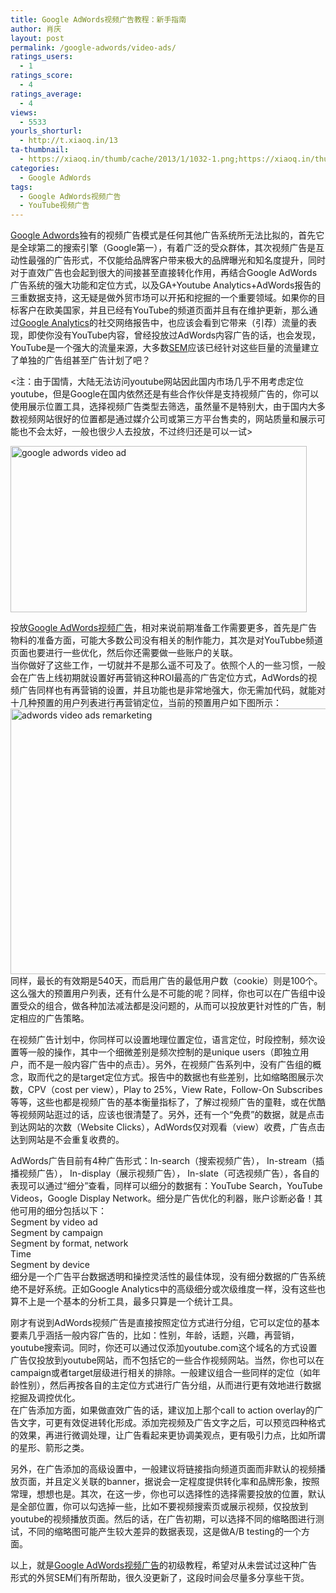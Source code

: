```yaml
---
title: Google AdWords视频广告教程：新手指南
author: 肖庆
layout: post
permalink: /google-adwords/video-ads/
ratings_users:
  - 1
ratings_score:
  - 4
ratings_average:
  - 4
views:
  - 5533
yourls_shorturl:
  - http://t.xiaoq.in/13
ta-thumbnail:
  - https://xiaoq.in/thumb/cache/2013/1/1032-1.png;https://xiaoq.in/thumb/cache/2013/1/1032-2.gif;
categories:
  - Google AdWords
tags:
  - Google AdWords视频广告
  - YouTube视频广告
---
```

<span class='wp_keywordlink'><a href="https://xiaoq.in/google-adwords/" title="Google Adwords" target="_blank">Google Adwords</a></span>独有的视频广告模式是任何其他广告系统所无法比拟的，首先它是全球第二的搜索引擎（Google第一），有着广泛的受众群体，其次视频广告是互动性最强的广告形式，不仅能给品牌客户带来极大的品牌曝光和知名度提升，同时对于直效广告也会起到很大的间接甚至直接转化作用，再结合Google AdWords广告系统的强大功能和定位方式，以及GA+Youtube Analytics+AdWords报告的三重数据支持，这无疑是做外贸市场可以开拓和挖掘的一个重要领域。如果你的目标客户在欧美国家，并且已经有YouTube的频道页面并且有在维护更新，那么通过<span class='wp_keywordlink'><a href="https://xiaoq.in/google-analytics/" title="Google Analytics" target="_blank">Google Analytics</a></span>的社交网络报告中，也应该会看到它带来（引荐）流量的表现，即使你没有YouTube内容，曾经投放过AdWords内容广告的话，也会发现，YouTube是一个强大的流量来源，大多数<span class='wp_keywordlink'><a href="https://xiaoq.in/sem/" title="SEM搜索引擎营销" target="_blank">SEM</a></span>应该已经针对这些巨量的流量建立了单独的广告组甚至广告计划了吧？

<注：由于国情，大陆无法访问youtube网站因此国内市场几乎不用考虑定位youtube，但是Google在国内依然还是有些合作伙伴是支持视频广告的，你可以使用展示位置工具，选择视频广告类型去筛选，虽然量不是特别大，由于国内大多数视频网站很好的位置都是通过媒介公司或第三方平台售卖的，网站质量和展示可能也不会太好，一般也很少人去投放，不过终归还是可以一试>

<img src="http://cdn.xiaoq.in/2013/01/google-adwords-video-ad.png" alt="google adwords video ad" width="474" height="266" class="alignnone size-full wp-image-1033" />

投放<span class='wp_keywordlink_affiliate'><a href="https://xiaoq.in/tag/google-adwords%e8%a7%86%e9%a2%91%e5%b9%bf%e5%91%8a/" title="查看Google AdWords视频广告中的全部文章" target="_blank">Google AdWords视频广告</a></span>，相对来说前期准备工作需要更多，首先是广告物料的准备方面，可能大多数公司没有相关的制作能力，其次是对YouTubbe频道页面也要进行一些优化，然后你还需要做一些账户的关联。  
当你做好了这些工作，一切就并不是那么遥不可及了。依照个人的一些习惯，一般会在广告上线初期就设置好再营销这种ROI最高的广告定位方式，AdWords的视频广告同样也有再营销的设置，并且功能也是非常地强大，你无需加代码，就能对十几种预置的用户列表进行再营销定位，当前的预置用户如下图所示：  
<img src="http://cdn.xiaoq.in/2013/01/adwords-video-ads-remarketing.gif" alt="adwords video ads remarketing" width="540" height="425" class="alignnone size-full wp-image-1034" />  
同样，最长的有效期是540天，而启用广告的最低用户数（cookie）则是100个。这么强大的预置用户列表，还有什么是不可能的呢？同样，你也可以在广告组中设置受众的组合，做各种加法减法都是没问题的，从而可以投放更针对性的广告，制定相应的广告策略。

在视频广告计划中，你同样可以设置地理位置定位，语言定位，时段控制，频次设置等一般的操作，其中一个细微差别是频次控制的是unique users（即独立用户，而不是一般内容广告中的点击）。另外，在视频广告系列中，没有广告组的概念，取而代之的是target定位方式。报告中的数据也有些差别，比如缩略图展示次数，CPV（cost per view），Play to 25%，View Rate，Follow-On Subscribes等等，这些也都是视频广告的基本衡量指标了，了解过视频广告的童鞋，或在优酷等视频网站逛过的话，应该也很清楚了。另外，还有一个“免费”的数据，就是点击到达网站的次数（Website Clicks），AdWords仅对观看（view）收费，广告点击达到网站是不会重复收费的。

AdWords广告目前有4种广告形式：In-search（搜索视频广告）， In-stream（插播视频广告）， In-display（展示视频广告）， In-slate（可选视频广告），各自的表现可以通过“细分”查看，同样可以细分的数据有：YouTube Search，YouTube Videos，Google Display Network。细分是广告优化的利器，账户诊断必备！其他可用的细分包括以下：  
Segment by video ad  
Segment by campaign  
Segment by format, network  
Time  
Segment by device  
细分是一个广告平台数据透明和操控灵活性的最佳体现，没有细分数据的广告系统绝不是好系统。正如Google Analytics中的高级细分或次级维度一样，没有这些也算不上是一个基本的分析工具，最多只算是一个统计工具。

刚才有说到AdWords视频广告是直接按照定位方式进行分组，它可以定位的基本要素几乎涵括一般内容广告的，比如：性别，年龄，话题，兴趣，再营销，youtube搜索词。同时，你还可以通过仅添加youtube.com这个域名的方式设置广告仅投放到youtube网站，而不包括它的一些合作视频网站。当然，你也可以在campaign或者target层级进行相关的排除。一般建议组合一些同样的定位（如年龄性别），然后再按各自的主定位方式进行广告分组，从而进行更有效地进行数据挖掘及调控优化。  
在广告添加方面，如果做直效广告的话，建议加上那个call to action overlay的广告文字，可更有效促进转化形成。添加完视频及广告文字之后，可以预览四种格式的效果，再进行微调处理，让广告看起来更协调美观点，更有吸引力点，比如所谓的星形、箭形之类。

另外，在广告添加的高级设置中，一般建议将链接指向频道页面而非默认的视频播放页面，并且定义关联的banner，据说会一定程度提供转化率和品牌形象，按照常理，想想也是。其次，在这一步，你也可以选择性的选择需要投放的位置，默认是全部位置，你可以勾选掉一些，比如不要视频搜索页或展示视频，仅投放到youtube的视频播放页面。然后的话，在广告初期，可以选择不同的缩略图进行测试，不同的缩略图可能产生较大差异的数据表现，这是做A/B testing的一个方面。

以上，就是<span class='wp_keywordlink_affiliate'><a href="https://xiaoq.in/tag/google-adwords%e8%a7%86%e9%a2%91%e5%b9%bf%e5%91%8a/" title="查看Google AdWords视频广告中的全部文章" target="_blank">Google AdWords视频广告</a></span>的初级教程，希望对从未尝试过这种广告形式的外贸SEM们有所帮助，很久没更新了，这段时间会尽量多分享些干货。